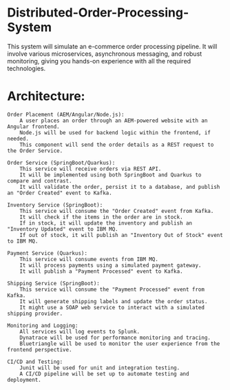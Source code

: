 # Distributed-Order-Processing-System
This system will simulate an e-commerce order processing pipeline. It will involve various microservices, asynchronous messaging, and robust monitoring, giving you hands-on experience with all the required technologies.
# Architecture:

    Order Placement (AEM/Angular/Node.js):
        A user places an order through an AEM-powered website with an Angular frontend.
        Node.js will be used for backend logic within the frontend, if needed.
        This component will send the order details as a REST request to the Order Service.

    Order Service (SpringBoot/Quarkus):
        This service will receive orders via REST API.
        It will be implemented using both SpringBoot and Quarkus to compare and contrast.
        It will validate the order, persist it to a database, and publish an "Order Created" event to Kafka.

    Inventory Service (SpringBoot):
        This service will consume the "Order Created" event from Kafka.
        It will check if the items in the order are in stock.
        If in stock, it will update the inventory and publish an "Inventory Updated" event to IBM MQ.
        If out of stock, it will publish an "Inventory Out of Stock" event to IBM MQ.

    Payment Service (Quarkus):
        This service will consume events from IBM MQ.
        It will process payments using a simulated payment gateway.
        It will publish a "Payment Processed" event to Kafka.

    Shipping Service (SpringBoot):
        This service will consume the "Payment Processed" event from Kafka.
        It will generate shipping labels and update the order status.
        It might use a SOAP web service to interact with a simulated shipping provider.

    Monitoring and Logging:
        All services will log events to Splunk.
        Dynatrace will be used for performance monitoring and tracing.
        Bluetriangle will be used to monitor the user experience from the frontend perspective.

    CI/CD and Testing:
        Junit will be used for unit and integration testing.
        A CI/CD pipeline will be set up to automate testing and deployment.
